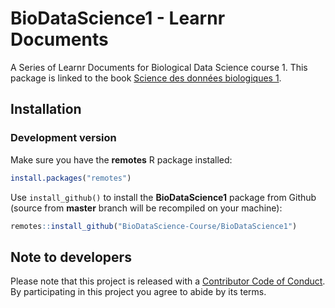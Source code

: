 # BioDataScience1 - Learnr Documents

A Series of Learnr Documents for Biological Data Science course 1. This package is linked to the book [Science des données biologiques 1](https://wp.sciviews.org/sdd-umons/). 

## Installation

### Development version

Make sure you have the **remotes** R package installed:

```r
install.packages("remotes")
```

Use `install_github()` to install the **BioDataScience1** package from Github (source from **master** branch will be recompiled on your machine):

```r
remotes::install_github("BioDataScience-Course/BioDataScience1")
```

## Note to developers

Please note that this project is released with a [Contributor Code of Conduct](CONDUCT.md). By participating in this project you agree to abide by its terms.
